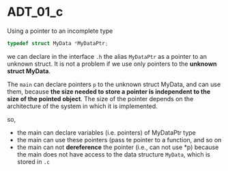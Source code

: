 # ADT\_01\_c

Using a pointer to an incomplete type

```c
typedef struct MyData *MyDataPtr;
```
we can declare in the interface `.h` the alias `MyDataPtr` as a pointer to an unknown struct. It is not a problem if we use only pointers to the **unknown struct MyData**. 
 
The `main` can declare pointers `p` to the unknown struct MyData, and can use them, because **the size needed to store a pointer is independent to the size of the pointed object**. The size of the pointer depends on the architecture of the system in which it is implemented.

so,
- the main can declare variables (i.e. pointers) of MyDataPtr type
- the main can use these pointers (pass te pointer to a function, and so on
- the main can not **dereference** the pointer (i.e., can not use \*p) because the main does not have access to the data structure `MyData`, which is stored in `.c`
